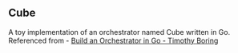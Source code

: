 ## Cube

A toy implementation of an orchestrator named Cube written in Go. Referenced
from - [Build an Orchestrator in Go - Timothy Boring](https://learning.oreilly.com/library/view/build-an-orchestrator/9781617299759/)
